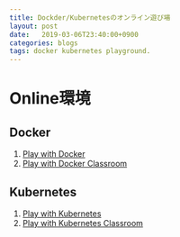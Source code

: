 ```yaml
---
title: Dockder/Kubernetesのオンライン遊び場
layout: post
date:   2019-03-06T23:40:00+0900
categories: blogs
tags: docker kubernetes playground.
---
```


# Online環境

## Docker

1. [Play with Docker](https://labs.play-with-docker.com/)
2. [Play with Docker Classroom](https://training.play-with-docker.com/)

## Kubernetes

1. [Play with Kubernetes](https://labs.play-with-k8s.com/)
2. [Play with Kubernetes Classroom](https://training.play-with-kubernetes.com/)



